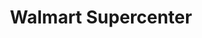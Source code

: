 ---
title: "Walmart Supercenter"
url: /tallahassee/walmart-supercenter-thomasville-road/
shop: Supermarkt
---